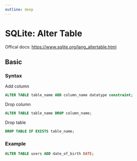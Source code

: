```yaml
---
outline: deep
---
```


# SQLite: Alter Table
Offical docs: https://www.sqlite.org/lang_altertable.html

## Basic
### Syntax
Add column
```sql
ALTER TABLE table_name ADD column_name datatype constraint;
```

Drop column
```sql
ALTER TABLE table_name DROP column_name;
```

Drop table
```sql
DROP TABLE IF EXISTS table_name;
```

### Example
```sql
ALTER TABLE users ADD date_of_birth DATE;
```
